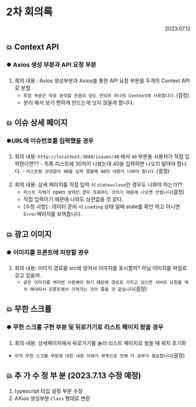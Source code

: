 # 2차 회의록

<div style="text-align: right"> 2023.07.12</div>

## 💥 Context API

### ⏺️ Axios 생성 부분과 API 요청 부분

1. 회의 내용 : Axios 생성부분과 Axios를 통한 API 요청 부분을 두개의 Context API로 분할
   - `특정 부분은 따로 분리할 만큼의 양도 안되어 하나의 Context에 사용합니다.`(결정)
   - 분리 해서 보기 편하게 만드는게 낫지 않을까 합니다.

## 💥 이슈 상세 페이지

### ⏺️URL에 이슈번호를 입력했을 경우

1. 회의 내용: `http://localhost:3000/issues/40` 에서 `40` 부분을 사용자가 직접 입력한다면?? - 목록 리스트에 30까지 나왔는데 40을 입력하면 나오지 말아야 합니다. - `리스트랑 상관없이 40을 입력 했을때 40의 내용이 나와야 합니다.`(결정)  
   <br>
2. 회의 내용: 상세 페이지를 직접 입력 시 `state=close`인 경우도 나와야 하는가??
   - `리스트 자체가 `open` 상태인 경우 조회하는 것이기 때문에 나오면 안됩니다`(결정)
   - 직접 입력이기 때문에 나와도 상관없을 것 같다.
   - [수정 사항] : 데이터 준비 시 `Loading` 상태 일때 state를 확인 하고 아니면 `Error`페이지를 보여줍니다.

## 💥 광고 이미지

### ⏺️ 이미지를 프론트에 저장할 경우

1. 회의 내용: 이미지 경로를 src에 넣어서 이미지를 표시할까? 아님 이미지를 파일로 갖고 있을까.
   - `같은 이미지를 여러번 사용해야 하기 떄문에 경로로 가지고 있으면 서버로 요청을 계속 해야되서 프론트에서 가져가는 것이 좋을 것 같습니다`(결정)

## 💥 무한 스크롤

### ⏺️ 무한 스크롤 구현 부분 및 뒤로가기로 리스트 페이지 왔을 경우

1. 회의 내용: 상세페이지에서 뒤로가기를 눌러 리스트 페이지로 왔을 때 위치 초기화

- `아직 무한 스크롤 부분에 대한 내용 이해가 부족으로 인해 더 공부가 필요합니다`(결정)

## 💥 추 가 수 정 부 분 (2023.7.13 수정 예정)

1. typescript 타입 설정 부분 수정
2. AXios 생성부분 `Class` 형태로 변환
